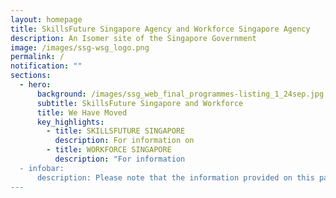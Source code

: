 ```yaml
---
layout: homepage
title: SkillsFuture Singapore Agency and Workforce Singapore Agency
description: An Isomer site of the Singapore Government
image: /images/ssg-wsg_logo.png
permalink: /
notification: ""
sections:
  - hero:
      background: /images/ssg_web_final_programmes-listing_1_24sep.jpg
      subtitle: SkillsFuture Singapore and Workforce  
      title: We Have Moved
      key_highlights:
        - title: SKILLSFUTURE SINGAPORE
          description: For information on 
        - title: WORKFORCE SINGAPORE
          description: "For information
  - infobar:
      description: Please note that the information provided on this page will be effective from 1 April 2023.
---
```

